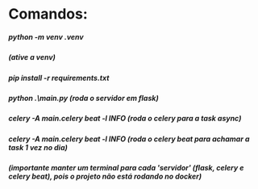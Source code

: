 # Comandos:

##### python -m venv .venv
##### (ative a venv)
##### pip install -r requirements.txt
##### python .\main.py (roda o servidor em flask)
##### celery -A main.celery beat -l INFO (roda o celery para a task async)
##### celery -A main.celery beat -l INFO (roda o celery beat para achamar a task 1 vez no dia)

##### (importante manter um terminal para cada 'servidor' (flask, celery e celery beat), pois o projeto não está rodando no docker)
